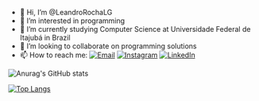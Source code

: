 - 👋 Hi, I’m @LeandroRochaLG
- 👀 I’m interested in programming
- 🌱 I’m currently studying Computer Science at Universidade Federal de Itajubá in Brazil
- 💞️ I’m looking to collaborate on programming solutions
- 📫 How to reach me: [![Email](https://img.shields.io/badge/-Email-red?style=flat-square&logo=gmail)](mailto:leandrochaju@hotmail.com)  [![Instagram](https://img.shields.io/badge/-Instagram-ff69b4?style=flat-square&logo=instagram)](https://www.instagram.com/leandrorochalg)  [![LinkedIn](https://img.shields.io/badge/-LinkedIn-blue?style=flat-square&logo=linkedin)](https://www.linkedin.com/in/leandro-rocha-258b90198/)

![Anurag's GitHub stats](https://github-readme-stats.vercel.app/api?username=leandrorochalg&theme=swift&show_icons=true&include_all_commits=true&card_width=500px)

[![Top Langs](https://github-readme-stats.vercel.app/api/top-langs/?username=leandrorochalg&theme=swift&layout=donut&card_width=450&langs_count=10)](https://github.com/anuraghazra/github-readme-stats)

